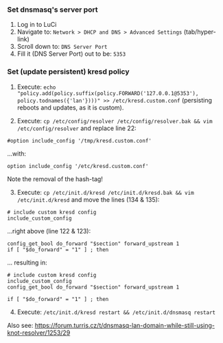 ### Set dnsmasq's server port

1. Log in to LuCi
2. Navigate to: `Network > DHCP and DNS > Advanced Settings` (tab/hyper-link)
3. Scroll down to: `DNS Server Port`
4. Fill it (DNS Server Port) out to be: `5353`

### Set (update persistent) kresd policy

1. Execute: `echo "policy.add(policy.suffix(policy.FORWARD('127.0.0.1@5353'),  policy.todnames({'lan'})))" >> /etc/kresd.custom.conf` (persisting reboots and updates, as it is custom).

2. Execute: `cp /etc/config/resolver /etc/config/resolver.bak && vim /etc/config/resolver` and replace line 22:

  ```
  #option include_config '/tmp/kresd.custom.conf'
  ```
  ...with:

  ```
  option include_config '/etc/kresd.custom.conf'
  ```

  Note the removal of the hash-tag!

3. Execute: `cp /etc/init.d/kresd /etc/init.d/kresd.bak && vim /etc/init.d/kresd` and move the lines (134 & 135):

  ```
  # include custom kresd config
  include_custom_config
  ```

  ...right above (line 122 & 123):

  ```
  config_get_bool do_forward "$section" forward_upstream 1
  if [ "$do_forward" = "1" ] ; then
  ```

  ... resulting in:

  ```
  # include custom kresd config
  include_custom_config
  config_get_bool do_forward "$section" forward_upstream 1

  if [ "$do_forward" = "1" ] ; then
  ```

4. Execute: `/etc/init.d/kresd restart && /etc/init.d/dnsmasq restart`

Also see: https://forum.turris.cz/t/dnsmasq-lan-domain-while-still-using-knot-resolver/1253/29
